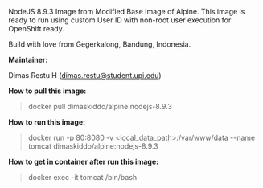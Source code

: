 NodeJS 8.9.3 Image from Modified Base Image of Alpine. This image is ready to run using custom User ID with non-root user execution for OpenShift ready.

Build with love from Gegerkalong, Bandung, Indonesia.

**Maintainer:**

Dimas Restu H (<dimas.restu@student.upi.edu>)

**How to pull this image:**

> docker pull dimaskiddo/alpine:nodejs-8.9.3

**How to run this image:**

> docker run -p 80:8080 -v <local_data_path>:/var/www/data --name tomcat dimaskiddo/alpine:nodejs-8.9.3

**How to get in container after run this image:**

> docker exec -it tomcat /bin/bash
